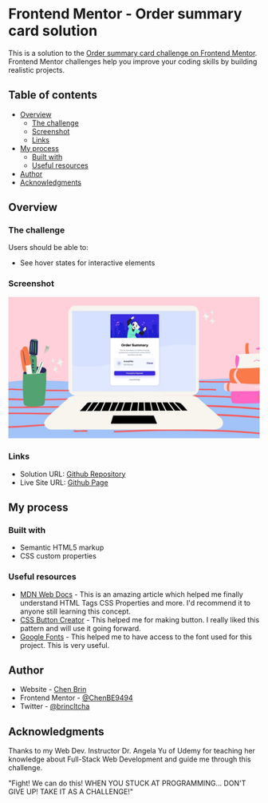 # Frontend Mentor - Order summary card solution

This is a solution to the [Order summary card challenge on Frontend Mentor](https://www.frontendmentor.io/challenges/order-summary-component-QlPmajDUj). Frontend Mentor challenges help you improve your coding skills by building realistic projects. 

## Table of contents

- [Overview](#overview)
  - [The challenge](#the-challenge)
  - [Screenshot](#screenshot)
  - [Links](#links)
- [My process](#my-process)
  - [Built with](#built-with)
  - [Useful resources](#useful-resources)
- [Author](#author)
- [Acknowledgments](#acknowledgments)

## Overview

### The challenge

Users should be able to:

- See hover states for interactive elements

### Screenshot

![](./images/screenshot.jpg)


### Links

- Solution URL: [Github Repository](https://github.com/chanenbrin/Order-Summary-Component)
- Live Site URL: [Github Page](https://chanenbrin.github.io/Order-Summary-Component/)

## My process

### Built with

- Semantic HTML5 markup
- CSS custom properties

### Useful resources

- [MDN Web Docs](https://developer.mozilla.org/en-US/docs/Web) - This is an amazing article which helped me finally understand HTML Tags CSS Properties and more. I'd recommend it to anyone still learning this concept.
- [CSS Button Creator](https://cssbuttoncreator.com/) - This helped me for making button. I really liked this pattern and will use it going forward.
- [Google Fonts](https://fonts.google.com/) - This helped me to have access to the font used for this project. This is very useful.


## Author

- Website - [Chen Brin](https://github.com/chanenbrin)
- Frontend Mentor - [@ChenBE9494](https://www.frontendmentor.io/profile/ChenBE9494)
- Twitter - [@brincltcha](https://www.twitter.com/brincltcha)


## Acknowledgments

Thanks to my Web Dev. Instructor Dr. Angela Yu of Udemy for teaching her knowledge about Full-Stack Web Development and guide me through this challenge.

"Fight! We can do this! WHEN YOU STUCK AT PROGRAMMING... DON'T GIVE UP! TAKE IT AS A CHALLENGE!"
